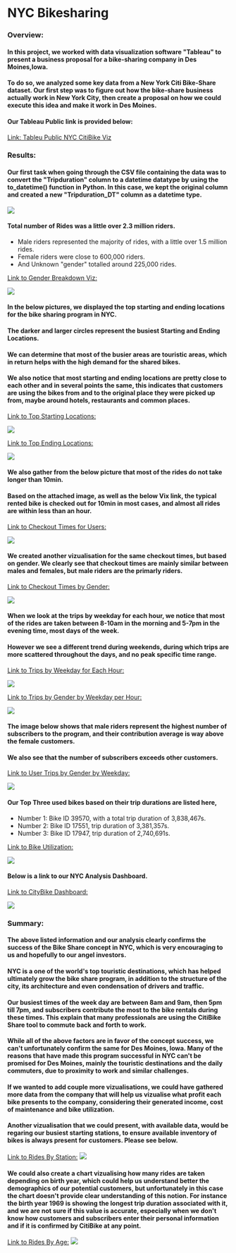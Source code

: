 # NYC Bikesharing

### Overview:



#### In this project, we worked with data visualization software "Tableau" to present a business proposal for a bike-sharing company in Des Moines,Iowa. 
#### To do so, we analyzed some key data from a New York Citi Bike-Share dataset. Our first step was to figure out how the bike-share business actually work in New York City, then create a proposal on how we could execute this idea and make it work in Des Moines.

#### Our Tableau Public link is provided below:

[Link: Tableu Public NYC CitiBike Viz](https://public.tableau.com/views/Final-NYCCitiBikeAnalysis/NYCCitibikeStory?:language=en-US&:display_count=n&:origin=viz_share_link)


### Results:


#### Our first task when going through the CSV file containing the data was to convert the "Tripduration" column to a datetime datatype by using the to_datetime() function in Python. In this case, we kept the original column and created a new "Tripduration_DT" column as a datetime type.

![](Images/Convert.png)

#### Total number of Rides was a little over 2.3 million riders.
* Male riders represented the majority of rides, with a little over 1.5 million rides.
* Female riders were close to 600,000 riders.
* And Unknown "gender" totalled around 225,000 rides.

[Link to Gender Breakdown Viz:](https://public.tableau.com/views/Final-NYCCitiBikeAnalysis/GenderBreakdown?:language=en-US&:display_count=n&:origin=viz_share_link)

![](Images/GenderBreakdown.png)

#### In the below pictures, we displayed the top starting and ending locations for the bike sharing program in NYC. 
#### The darker and larger circles represent the busiest Starting and Ending Locations.
#### We can determine that most of the busier areas are touristic areas, which in return helps with the high demand for the shared bikes.
#### We also notice that most starting and ending locations are pretty close to each other and in several points the same, this indicates that customers are using the bikes from and to the original place they were picked up from, maybe around hotels, restaurants and common places. 


[Link to Top Starting Locations:](https://public.tableau.com/views/Final-NYCCitiBikeAnalysis/TopStartingLocations?:language=en-US&:display_count=n&:origin=viz_share_link)

![](Images/TopStartingLocations.png)


[Link to Top Ending Locations:](https://public.tableau.com/shared/PBK7F2DHJ?:display_count=n&:origin=viz_share_link)

![](Images/TopEndingLocations.png)


#### We also gather from the below picture that most of the rides do not take longer than 10min.
#### Based on the attached image, as well as the below Vix link, the typical rented bike is checked out for 10min in most cases, and almost all rides are within less than an hour.

[Link to Checkout Times for Users:](https://public.tableau.com/shared/DQZ5PST8Z?:display_count=n&:origin=viz_share_link)

![](Images/UserCheckoutTimes.PNG)


#### We created another vizualisation for the same checkout times, but based on gender. We clearly see that checkout times are mainly similar between males and females, but male riders are the primarly riders.

[Link to Checkout Times by Gender:](https://public.tableau.com/shared/2R6CTM5SJ?:display_count=n&:origin=viz_share_link)

![](Images/GenderCheckoutTimes.png)


#### When we look at the trips by weekday for each hour, we notice that most of the rides are taken between 8-10am in the morning and 5-7pm in the evening time, most days of the week.
#### However we see a different trend during weekends, during which trips are more scattered throughout the days, and no peak specific time range.


[Link to Trips by Weekday for Each Hour:](https://public.tableau.com/shared/J5KZXH759?:display_count=n&:origin=viz_share_link)

![](Images/TripWeekdayHour.png)


[Link to Trips by Gender by Weekday per Hour:](https://public.tableau.com/shared/BPSKP6YJ3?:display_count=n&:origin=viz_share_link)

![](Images/TripGenderWeekdayHour.png)


#### The image below shows that male riders represent the highest number of subscribers to the program, and their contribution average is way above the female customers.
#### We also see that the number of subscribers exceeds other customers.

[Link to User Trips by Gender by Weekday:](https://public.tableau.com/shared/WJYM3NM8W?:display_count=n&:origin=viz_share_link)

![](Images/TripGenderWeekdayHour.png)

#### Our Top Three used bikes based on their trip durations are listed here,
* Number 1: Bike ID 39570, with a total trip duration of 3,838,467s.
* Number 2: Bike ID 17551, trip duration of 3,381,357s.
* Number 3: Bike ID 17947, trip duration of 2,740,691s.

[Link to Bike Utilization:](https://public.tableau.com/shared/X9CHKSJ4C?:display_count=n&:origin=viz_share_link)

![](Images/BikeUtilization.png)

#### Below is a link to our NYC Analysis Dashboard.

[Link to CityBike Dashboard:](https://public.tableau.com/shared/2J4YGHW37?:display_count=n&:origin=viz_share_link)

![](Images/CitiBikeDashboard.png)


### Summary:

#### The above listed information and our analysis clearly confirms the success of the Bike Share concept in NYC, which is very encouraging to us and hopefully to our angel investors.
#### NYC is a one of the world's top touristic destinations, which has helped ultimately grow the bike share program, in addition to the structure of the city, its architecture and even condensation of drivers and traffic.
#### Our busiest times of the week day are between 8am and 9am, then 5pm till 7pm, and subscribers contribute the most to the bike rentals during these times. This explain that many professionals are using the CitiBike Share tool to commute back and forth to work.
#### While all of the above factors are in favor of the concept success, we can't unfortunately confirm the same for Des Moines, Iowa. Many of the reasons that have made this program successful in NYC can't be promised for Des Moines, mainly the touristic destinations and the daily commuters, due to proximity to work and similar challenges.

#### If we wanted to add couple more vizualisations, we could have gathered more data from the company that will help us vizualise what profit each bike presents to the company, considering their generated income, cost of maintenance and bike utilization.
#### Another vizualisation that we could present, with available data, would be regaring our busiest starting stations, to ensure available inventory of bikes is always present for customers. Please see below.

[Link to Rides By Station:](https://public.tableau.com/views/Final-NYCCitiBikeAnalysis/RidesperStation?:language=en-US&publish=yes&:display_count=n&:origin=viz_share_link)
![](Images/Ridesperstation.png)

#### We could also create a chart vizualising how many rides are taken depending on birth year, which could help us understand better the demographics of our potential customers, but unfortunately in this case the chart doesn't provide clear understanding of this notion. For instance the birth year 1969 is showing the longest trip duration associated with it, and we are not sure if this value is accurate, especially when we don't know how customers and subscribers enter their personal information and if it is confirmed by CitiBike at any point.


[Link to Rides By Age:](https://public.tableau.com/views/Final-NYCCitiBikeAnalysis/RidesbyAge?:language=en-US&publish=yes&:display_count=n&:origin=viz_share_link)
![](Images/Ridesbyage.png)